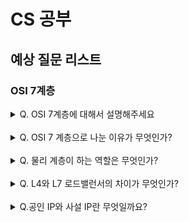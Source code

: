 # CS 공부
## 예상 질문 리스트

### OSI 7계층 
<details>
<summary>Q. OSI 7계층에 대해서 설명해주세요 </summary>
<div markdown="1">
OSI 7계층이란, 네트워크 통신 과정을 물리, 데이터링크, 네트워크, 전송, 세션, 표현, 응용계층으로,  7개의 단계로 나눈 것을 의미합니다. 

- 순서
    - **송신** 7계층 > 1계층
    - **수신** 1계층 > 7계층

1. 물리계층 ex) 리피터, 케이블, 허브(공유기) 등
    - 전기적인 신호로 데이터를 변환해서 주고받으며, 데이터 전달의 역할만 합니다.
    - 물리 계층 데이터 단위 : BIT
        - **BIT** 는 0과 1로 나타내어지는 전기적 On/Off 상태를 의미한다.
    - 하드웨어 장비
        - 네트워크 어댑터 : 네트워크에 연결하여 통신하기위한 장치 (랜선 꽂는 곳)
        - 리피터 : 신호가 더 먼 거리에 다다를 수 있게 도와주는 장치
        - 허브 : 여러 대의 컴퓨터, 네트워크 장비를 연결하는 장치 (공유기)
        - 모뎀 : 신호변조기
2. 데이터 링크 계층 ex) 브릿지, 스위치 등
    - 물리계층으로 송수신 되는 정보를 관리하여 안전하게 전달되도록 도와주는 역할을 하며, **MAC 주소를 통해 통신**합니다.
    - 데이터 단위는 프레임입니다.
    - 대표 프로토콜 : Ethernet, SLIP, PPP, FDDI
    - ARP ( ADDRESS RESOLUTION PROTOCOL )
        - ARP란 네트워크 상에서 IP 주소를 MAC 주소로 대응시키기 위해 사용하는 프로토콜
        - 송신자와 수신자 사이 매우 많은 서버와 라우터들이 있어서 직접적으로 데이터를 전송할 수 없습니다. 비트( 0과 1)로 이루어진 전기적 신호는 MAC주소를 필요로하기 때문에 ARP가 필요합니다.

1. 네트워크 계층 ex) 라우터,IP
    - 데이터를 목적지까지 전달, 라우터로 경로를 선택해 IP 지정, 경로에 따라 패킷 전달 계층입니다.
    - 네트워크 계층의 데이터 단위는 **PACKETS** 입니다.
    - 대표 프로토콜 : IP, IPSec, ICMP, IGMP
    - **논리적 주소**를 사용 (IP주소)
    - 데이터를 목적지 호스트까지 빠르고 안전하게 전달하는 것을 **라우팅**이라고 합니다.
        - 라우터를 통해 이동할 경로를 선택하여 IP 주소를 지정하고, 해당 경로에 따라 패킷을 전달.
2. 전송 계층
    - 통신을 활성화 하기 위한 계층입니다. 두 지점간의 신뢰성있는 데이터를 주고받게 해주는 역할을 합니다.
        - 네트워크 양 끝단에서 통신을 수행하는 당사자 간의 단대단 연결을 제공한다. 데이터링크 계층과 유사하게 오류 제어, 흐름제어 등을 제공하는 면에서 비슷하다고 할 수 있지만 데이터링크 계층은 물리적으로 1:1 연결된 호스트 사이의 전송을 의미하고 전송계층은 논리적으로(네트워크 상에서) 1:1 연결된 호스트 사이의 전송을 의미합니다.
    - 데이터 단위 : **SEGMENTS**
    - 대표 프로토콜 : TCP, UDP, ENC, SCTP, DDCP
    - 데이터 전송을 위해서 Port 번호를 사용합니다.

1. 세션 계층
    - 통신을 위한 세션 관리, 연결 설정 및 해제, 동기화를 제공 하는 계층입니다.
    - 송신시: 데이터복구를 위한 동기점(대동기점, 소동기점) 생성
    - 수신시: 동기점 확인
    - 세션 계층의 데이터 단위는 **DATA**
2. 표현 계층
    - 전송하는 **데이터의 표현 방식**을 결정한다.
        - 파일 인코딩, 압축, 암호화 등
        - JPEG, MPEG, GIF, ASCII 등
    - 표현 계층의 단위는 **DATA**
3. 응용 계층 
    
    응용 프로세스와 직접 연결하여 일반적인 **응용 서비스를 수행합니다.**
    
    - 표현 계층의 단위는 **DATA** 이다.
    - 대표 프로토콜 : HTTP, FTP, IRC, SSH, DNS
    - 응용 계층 프로세스 간의 통신
        
        응용 계층 프로세스들 사이의 통신은 표현 계층이 제공하는 서비스, 즉 데이터의 형식을 정하고(format), 부호화하고(code), 암호화하고(encrypt), 압축하는 서비스를 통해 이루어진다.
        

7계층에서 1계층으로 갈수록 점점 헤더가 붙어 data가 늘어나고, 캡슐화(데이터를 묶는 행위) 됩니다.

</div>
</details>
<br/>
<details>
<summary>Q. OSI 7 계층으로 나눈 이유가 무엇인가? </summary>
<div markdown="1">
통신이 일어나는 과정을 단계 별로 나누어 파악할 수 있습니다. 이때 각각의 계층은 독립적이기 때문에, 변경이나 업데이트가 필요할 때, 각각의 계층만 수정하면 되므로 유지보수나 개발이 용이합니다.

</div>
</details>
<br/>

<details>
<summary>Q. 물리 계층이 하는 역할은 무엇인가? </summary>
<div markdown="1">

	전기적인 신호로 데이터를 변환해서 주고받으며, 데이터 전달의 역할만 합니다.

</div>
</details>
<br/>
<details>
<summary>Q. L4와 L7 로드밸런서의 차이가 무엇인가? </summary>
<div markdown="1">
	
- L4 로드밸런서는 OSI 7 계층 중 4 계층에서 동작하는 로드밸런서로, **주로 TCP 및 UDP 프로토콜을 기반으로 클라이언트와 서버 간의 트래픽을 분산**시킵니다. L4 로드밸런서는 클라이언트의 **IP 주소와 포트**, 서버의 IP 주소와 포트를 기반으로 로드밸런싱을 수행합니다.
- L7 로드밸런서는 7계층인 애플리케이션 계층에서 동작하는 로드 밸런서로, 주로 HTTP 및 HTTPS 프로토콜을 기반으로 클라이언트와 서버 간의 트래픽을 분산시킵니다. L7 로드밸런서는 요청 내용(URL, 헤더, 쿠키 등)을 기반으로 로드밸런싱을 수행합니다.

</div>
</details>
<br/>

<details>
<summary>Q.공인 IP와 사설 IP란 무엇일까요? </summary>
<div markdown="1">


</div>
</details>
<br/>
